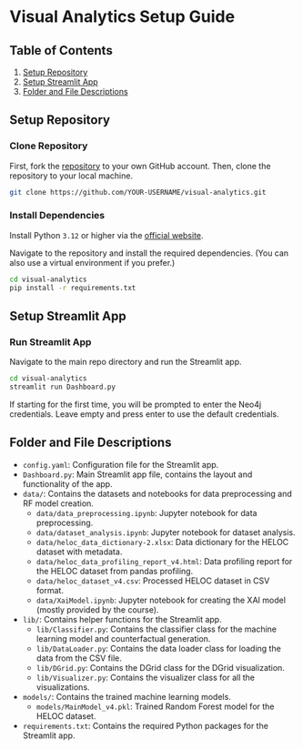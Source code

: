 # Visual Analytics Setup Guide
## Table of Contents
1. [Setup Repository](#setup-repository)
2. [Setup Streamlit App](#setup-streamlit-app)
3. [Folder and File Descriptions](#folder-and-file-descriptions)

## Setup Repository
### Clone Repository
First, fork the [repository](https://github.com/NielsvBeuningen/visual-analytics) to your own GitHub account. Then, clone the repository to your local machine.
```bash
git clone https://github.com/YOUR-USERNAME/visual-analytics.git
```

### Install Dependencies
Install Python `3.12` or higher via the [official website](https://www.python.org/downloads/release/python-3122/).

Navigate to the repository and install the required dependencies. (You can also use a virtual environment if you prefer.)
```bash
cd visual-analytics
pip install -r requirements.txt
```

## Setup Streamlit App
### Run Streamlit App
Navigate to the main repo directory and run the Streamlit app.
```bash
cd visual-analytics
streamlit run Dashboard.py
```

If starting for the first time, you will be prompted to enter the Neo4j credentials. Leave empty and press enter to use the default credentials.

## Folder and File Descriptions
- `config.yaml`: Configuration file for the Streamlit app.
- `Dashboard.py`: Main Streamlit app file, contains the layout and functionality of the app.
- `data/`: Contains the datasets and notebooks for data preprocessing and RF model creation.
    - `data/data_preprocessing.ipynb`: Jupyter notebook for data preprocessing.
    - `data/dataset_analysis.ipynb`: Jupyter notebook for dataset analysis.
    - `data/heloc_data_dictionary-2.xlsx`: Data dictionary for the HELOC dataset with metadata.
    - `data/heloc_data_profiling_report_v4.html`: Data profiling report for the HELOC dataset from pandas profiling.
    - `data/heloc_dataset_v4.csv`: Processed HELOC dataset in CSV format.
    - `data/XaiModel.ipynb`: Jupyter notebook for creating the XAI model (mostly provided by the course).
- `lib/`: Contains helper functions for the Streamlit app.
    - `lib/Classifier.py`: Contains the classifier class for the machine learning model and counterfactual generation.
    - `lib/DataLoader.py`: Contains the data loader class for loading the data from the CSV file.
    - `lib/DGrid.py`: Contains the DGrid class for the DGrid visualization.
    - `lib/Visualizer.py`: Contains the visualizer class for all the visualizations.
- `models/`: Contains the trained machine learning models.
    - `models/MainModel_v4.pkl`: Trained Random Forest model for the HELOC dataset.
- `requirements.txt`: Contains the required Python packages for the Streamlit app.